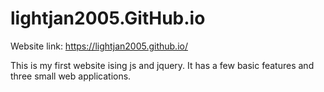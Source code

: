 # lightjan2005.GitHub.io

Website link: https://lightjan2005.github.io/

This is my first website ising js and jquery. It has a few basic features and three small web applications.
